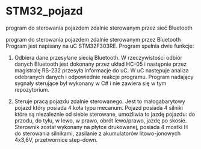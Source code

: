 # STM32_pojazd
program do sterowania pojazdem zdalnie sterowanym przez sieć Bluetooth

program do sterowania pojazdem zdalnie sterowanym przez Bluetooth Program jest napisany na uC STM32F303RE. Program spełnia dwie funkcje:

1. Odbiera dane przesyłane siecią Bluetooth. W rzeczywistości odbiór danych Bluetooth jest dokonany przez układ HC-05 i następnie przez magistralę RS-232 przesyła informacje do uC. W uC następuje analiza odebranych danych i odpowiednie reakcje programu. Program nadający sygnały sterujące był wykonany w C# i nie zawiera się w tym repozytorium.

2. Steruje pracą pojazdu zdalnie sterowanego. Jest to małogabarytowy pojazd który posiada 4 koła typu mecanum. Pojazd posiada 4 silniki które są niezależnie od siebie sterowane, umożliwia to jazdę pojazdu: do przodu, do tyłu, w lewo, w prawo, obrót lewo/prawo, jazdę po skosie. Sterownik został wykonany na płytce drukowanej, posiada 4 mostki H do sterowania silnikami, zasilanie z akumulatorów litowo-jonowych 4x3,6V, przetwornice step-down.

